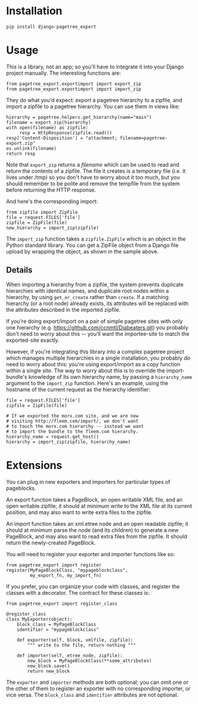 Installation
============

    pip install django-pagetree_export

Usage
=====

This is a library, not an app; so you'll have to integrate it
into your Django project manually.  The interesting functions
are:

    from pagetree_export.exportimport import export_zip
    from pagetree_export.exportimport import import_zip

They do what you'd expect: export a pagetree hierarchy to a zipfile,
and import a zipfile to a pagetree hierarchy.  You can use them in
views like:

    hierarchy = pagetree.helpers.get_hierarchy(name="main")
    filename = export_zip(hierarchy)
    with open(filename) as zipfile:
    	 resp = HttpResponse(zipfile.read())
    resp['Content-Disposition'] = "attachment; filename=pagetree-export.zip"
    os.unlink(filename)
    return resp

Note that `export_zip` returns a _filename_ which can be used to read 
and return the contents of a zipfile.  The file it creates is a
temporary file (i.e. it lives under /tmp) so you don't have to worry
about it too much, but you should remember to be polite and remove the
tempfile from the system before returning the HTTP response.

And here's the corresponding import:

    from zipfile import ZipFile
    file = request.FILES['file']
    zipfile = ZipFile(file)
    new_hierarchy = import_zip(zipfile)

The `import_zip` function takes a `zipfile.ZipFile` which is an object
in the Python standard library.  You can get a ZipFile object from a
Django file upload by wrapping the object, as shown in the sample
above.

Details
-------

When importing a hierarchy from a zipfile, the system prevents
duplicate hierarchies with identical names, and duplicate root nodes
within a hierarchy, by using `get_or_create` rather than `create`.  If
a matching hierarchy (or a root node) already exists, its attributes
will be replaced with the attributes described in the imported
zipfile.

If you're doing export/import on a pair of simple pagetree sites with
only one hierarchy (e.g. https://github.com/ccnmtl/Diabeaters.git) you
probably don't need to worry about this -- you'll want the
importee-site to match the exported-site exactly.

However, if you're integrating this library into a complex pagetree
project which manages multiple hierarchies in a single installation,
you probably *do* need to worry about this: you're using export/import
as a copy function within a single site.  The way to worry about this
is to override the import-bundle's knowledge of its own hierarchy
name, by passing a `hierarchy_name` argument to the `import_zip`
function.  Here's an example, using the hostname of the current
request as the hierarchy identifier:
   
    file = request.FILES['file']
    zipfile = ZipFile(file)
 
    # If we exported the morx.com site, and we are now
    # visiting http://fleem.com/import/, we don't want
    # to touch the morx.com hierarchy -- instead we want
    # to import the bundle to the fleem.com hierarchy.
    hierarchy_name = request.get_host()
    hierarchy = import_zip(zipfile, hierarchy_name)


Extensions
==========

You can plug in new exporters and importers for particular types of
pageblocks.

An export function takes a PageBlock, an open writable XML file, and
an open writable zipfile; it should at minimum write to the XML file
at its current position, and may also want to write extra files to the
zipfile.

An import function takes an xml.etree node and an open readable
zipfile; it should at minimum parse the node (and its children) to
generate a new PageBlock, and may also want to read extra files from
the zipfile.  It should return the newly-created PageBlock.

You will need to register your exporter and importer functions like
so:

    from pagetree_export import register
    register(MyPageBlockClass, "mypageblockclass", 
             my_export_fn, my_import_fn)

If you prefer, you can organize your code with classes, and register
the classes with a decorator.  The contract for these classes is:

    from pagetree_export import register_class

    @register_class
    class MyExporter(object):
        block_class = MyPageBlockClass
        identifier = "mypageblockclass"

        def exporter(self, block, xmlfile, zipfile):
            """ write to the file, return nothing """

        def importer(self, etree_node, zipfile):
            new_block = MyPageBlockClass(**some_attributes)
            new_block.save()
            return new_block

The `exporter` and `importer` methods are both optional; you can omit
one or the other of them to register an exporter with no corresponding
importer, or vice versa.  The `block_class` and `identifier`
attributes are not optional.
